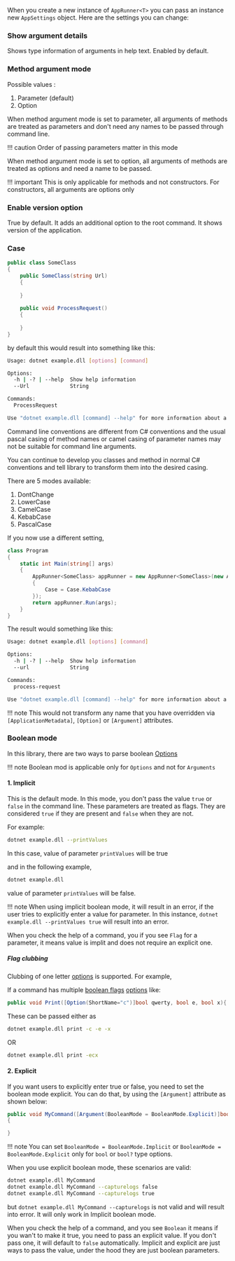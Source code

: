 When you create a new instance of `AppRunner<T>` you can pass an instance new `AppSettings` object.
Here are the settings you can change:

### Show argument details

Shows type information of arguments in help text. Enabled by default.

### Method argument mode

Possible values : 

1. Parameter (default)
2. Option

When method argument mode is set to parameter, all arguments of methods are treated as parameters and don't need any names to be passed through command line.

!!! caution
    Order of passing parameters matter in this mode

When method argument mode is set to option, all arguments of methods are treated as options and need a name to be passed.

!!! important
    This is only applicable for methods and not constructors. For constructors, all arguments are options only

### Enable version option

True by default. It adds an additional option to the root command. It shows version of the application.

### Case

```c#
public class SomeClass
{
    public SomeClass(string Url)
    {
        
    }
    
    public void ProcessRequest()
    {
        
    }
}
```

by default this would result into something like this:

```bash
Usage: dotnet example.dll [options] [command]

Options:
  -h | -? | --help  Show help information
  --Url             String

Commands:
  ProcessRequest

Use "dotnet example.dll [command] --help" for more information about a command.
```

Command line conventions are different from C# conventions and the usual pascal casing of method names or camel casing of parameter names may not be suitable for command line arguments.

You can continue to develop you classes and method in normal C# conventions and tell library to transform them into the desired casing.

There are 5 modes available:

1. DontChange
1. LowerCase 
1. CamelCase 
1. KebabCase 
1. PascalCase

If you now use a different setting,

```c#
class Program
{
    static int Main(string[] args)
    {
        AppRunner<SomeClass> appRunner = new AppRunner<SomeClass>(new AppSettings
        {
            Case = Case.KebabCase
        });
        return appRunner.Run(args);
    }
}
```

The result would something like this:

```bash
Usage: dotnet example.dll [options] [command]

Options:
  -h | -? | --help  Show help information
  --url             String

Commands:
  process-request

Use "dotnet example.dll [command] --help" for more information about a command.
```

!!! note
    This would not transform any name that you have overridden via `[ApplicationMetadata]`, `[Option]` or `[Argument]` attributes.

### Boolean mode

In this library, there are two ways to parse boolean [Options](#options)

!!! note
    Boolean mod is applicable only for `Options` and not for `Arguments` 

#### 1.  **Implicit**

This is the default mode.
In this mode, you don't pass the value `true` or `false` in the command line. These parameters are treated as flags. They are considered `true` if they are present and `false` when they are not.

For example: 
```bash
dotnet example.dll --printValues
```

In this case, value of parameter `printValues` will be true

and in the following example,

```bash
dotnet example.dll
```

value of parameter `printValues` will be false.

!!! note
    When using implicit boolean mode, it will result in an error, if the user tries to explicitly enter a value for parameter. In this instance, `dotnet example.dll --printValues true` will result into an error.

When you check the help of a command, you if you see `Flag` for a parameter, it means value is implit and does not require an explicit one.

##### Flag clubbing

Clubbing of one letter [options](#options) is supported. For example,

If a command has multiple [boolean flags](#boolean-mode) [options](#options) like:

```c#
public void Print([Option(ShortName="c")]bool qwerty, bool e, bool x){ }
```

These can be passed either as

```bash
dotnet example.dll print -c -e -x
```

OR

```bash
dotnet example.dll print -ecx
```


#### 2. Explicit

If you want users to explicitly enter true or false, you need to set the boolean mode explicit. You can do that, by using the `[Argument]` attribute as shown below:

```c#
public void MyCommand([Argument(BooleanMode = BooleanMode.Explicit)]bool capturelogs)
{

}
```

!!! note
    You can set `BooleanMode = BooleanMode.Implicit` or `BooleanMode = BooleanMode.Explicit` only for `bool` or `bool?` type options.

When you use explicit boolean mode, these scenarios are valid:

```bash
dotnet example.dll MyCommand
dotnet example.dll MyCommand --capturelogs false
dotnet example.dll MyCommand --capturelogs true
```

but `dotnet example.dll MyCommand --capturelogs` is not valid and will result into error. It will only work in Implicit boolean mode.

When you check the help of a command, and you see `Boolean` it means if you wan't to make it true, you need to pass an explicit value. If you don't pass one, it will default to `false` automatically. Implicit and explicit are just ways to pass the value, under the hood they are just boolean parameters.
